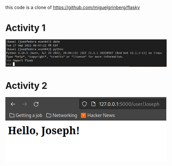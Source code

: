 this code is a clone of https://github.com/miguelgrinberg/flasky

# Activity 1
![](images/Activity1.png)

# Activity 2
![](images/Activity2.png)
